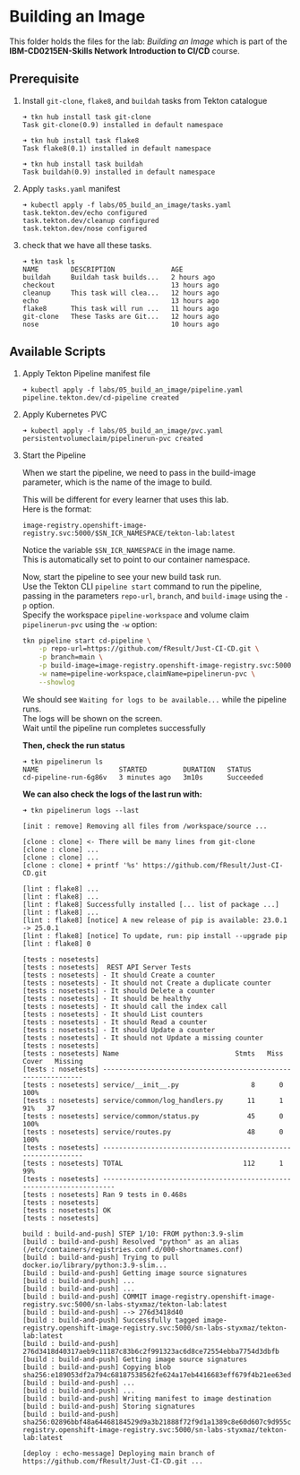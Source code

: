 # Building an Image

This folder holds the files for the lab: *Building an Image* which is part of the **IBM-CD0215EN-Skills Network Introduction to CI/CD** course.

## Prerequisite

1. Install `git-clone`, `flake8`, and `buildah` tasks from Tekton catalogue

    ```console
    ➜ tkn hub install task git-clone
    Task git-clone(0.9) installed in default namespace

    ➜ tkn hub install task flake8
    Task flake8(0.1) installed in default namespace

    ➜ tkn hub install task buildah
    Task buildah(0.9) installed in default namespace
    ```

2. Apply `tasks.yaml` manifest

    ```console
    ➜ kubectl apply -f labs/05_build_an_image/tasks.yaml
    task.tekton.dev/echo configured
    task.tekton.dev/cleanup configured
    task.tekton.dev/nose configured
    ```


3. check that we have all these tasks.

    ```console
    ➜ tkn task ls
    NAME        DESCRIPTION              AGE
    buildah     Buildah task builds...   2 hours ago
    checkout                             13 hours ago
    cleanup     This task will clea...   12 hours ago
    echo                                 13 hours ago
    flake8      This task will run ...   11 hours ago
    git-clone   These Tasks are Git...   12 hours ago
    nose                                 10 hours ago
    ```

## Available Scripts

1. Apply Tekton Pipeline manifest file

    ```console
    ➜ kubectl apply -f labs/05_build_an_image/pipeline.yaml
    pipeline.tekton.dev/cd-pipeline created
    ```

2. Apply Kubernetes PVC

    ```console
    ➜ kubectl apply -f labs/05_build_an_image/pvc.yaml
    persistentvolumeclaim/pipelinerun-pvc created
    ```

3. Start the Pipeline

    When we start the pipeline, we need to pass in the build-image parameter, which is the name of the image to build.

    This will be different for every learner that uses this lab.\
    Here is the format:

    ```text
    image-registry.openshift-image-registry.svc:5000/$SN_ICR_NAMESPACE/tekton-lab:latest
    ```

    Notice the variable `$SN_ICR_NAMESPACE` in the image name.\
    This is automatically set to point to our container namespace.

    Now, start the pipeline to see your new build task run.\
    Use the Tekton CLI `pipeline start` command to run the pipeline, passing in the parameters `repo-url`, `branch`, and `build-image` using the `-p` option.\
    Specify the workspace `pipeline-workspace` and volume claim `pipelinerun-pvc` using the `-w` option:

    ```bash
    tkn pipeline start cd-pipeline \
        -p repo-url=https://github.com/fResult/Just-CI-CD.git \
        -p branch=main \
        -p build-image=image-registry.openshift-image-registry.svc:5000/$SN_ICR_NAMESPACE/tekton-lab:latest \
        -w name=pipeline-workspace,claimName=pipelinerun-pvc \
        --showlog
    ```

    We should see `Waiting for logs to be available...` while the pipeline runs.\
    The logs will be shown on the screen.\
    Wait until the pipeline run completes successfully

    **Then, check the run status**

    ```console
    ➜ tkn pipelinerun ls
    NAME                    STARTED         DURATION   STATUS
    cd-pipeline-run-6g86v   3 minutes ago   3m10s      Succeeded
    ```

    **We can also check the logs of the last run with:**

    ```console
    ➜ tkn pipelinerun logs --last

    [init : remove] Removing all files from /workspace/source ...

    [clone : clone] <- There will be many lines from git-clone
    [clone : clone] ...
    [clone : clone] ...
    [clone : clone] + printf '%s' https://github.com/fResult/Just-CI-CD.git

    [lint : flake8] ...
    [lint : flake8] ...
    [lint : flake8] Successfully installed [... list of package ...]
    [lint : flake8] ...
    [lint : flake8] [notice] A new release of pip is available: 23.0.1 -> 25.0.1
    [lint : flake8] [notice] To update, run: pip install --upgrade pip
    [lint : flake8] 0

    [tests : nosetests]
    [tests : nosetests]  REST API Server Tests
    [tests : nosetests] - It should Create a counter
    [tests : nosetests] - It should not Create a duplicate counter
    [tests : nosetests] - It should Delete a counter
    [tests : nosetests] - It should be healthy
    [tests : nosetests] - It should call the index call
    [tests : nosetests] - It should List counters
    [tests : nosetests] - It should Read a counter
    [tests : nosetests] - It should Update a counter
    [tests : nosetests] - It should not Update a missing counter
    [tests : nosetests]
    [tests : nosetests] Name                             Stmts   Miss  Cover   Missing
    [tests : nosetests] --------------------------------------------------------------
    [tests : nosetests] service/__init__.py                  8      0   100%
    [tests : nosetests] service/common/log_handlers.py      11      1    91%   37
    [tests : nosetests] service/common/status.py            45      0   100%
    [tests : nosetests] service/routes.py                   48      0   100%
    [tests : nosetests] --------------------------------------------------------------
    [tests : nosetests] TOTAL                              112      1    99%
    [tests : nosetests] ----------------------------------------------------------------------
    [tests : nosetests] Ran 9 tests in 0.468s
    [tests : nosetests]
    [tests : nosetests] OK
    [tests : nosetests]

    build : build-and-push] STEP 1/10: FROM python:3.9-slim
    [build : build-and-push] Resolved "python" as an alias (/etc/containers/registries.conf.d/000-shortnames.conf)
    [build : build-and-push] Trying to pull docker.io/library/python:3.9-slim...
    [build : build-and-push] Getting image source signatures
    [build : build-and-push] ...
    [build : build-and-push] ...
    [build : build-and-push] COMMIT image-registry.openshift-image-registry.svc:5000/sn-labs-styxmaz/tekton-lab:latest
    [build : build-and-push] --> 276d3418d40
    [build : build-and-push] Successfully tagged image-registry.openshift-image-registry.svc:5000/sn-labs-styxmaz/tekton-lab:latest
    [build : build-and-push] 276d3418d40317aeb9c11187c83b6c2f991323ac6d8ce72554ebba7754d3dbfb
    [build : build-and-push] Getting image source signatures
    [build : build-and-push] Copying blob sha256:e189053df2a794c68187538562fe624a17eb4416683eff679f4b21ee63edb0ad
    [build : build-and-push] ...
    [build : build-and-push] ...
    [build : build-and-push] Writing manifest to image destination
    [build : build-and-push] Storing signatures
    [build : build-and-push] sha256:02896bbf48a64468184529d9a3b21888f72f9d1a1389c8e60d607c9d955c6b1fimage-registry.openshift-image-registry.svc:5000/sn-labs-styxmaz/tekton-lab:latest

    [deploy : echo-message] Deploying main branch of https://github.com/fResult/Just-CI-CD.git ...
    ```
